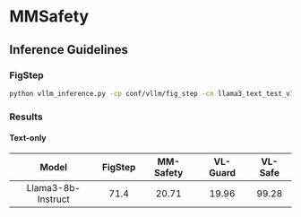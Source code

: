 # MMSafety

## Inference Guidelines

### FigStep

```bash
python vllm_inference.py -cp conf/vllm/fig_step -cn llama3_text_test_v1_0
```

### Results

#### Text-only

|       Model        | FigStep | MM-Safety | VL-Guard | VL-Safe |
|:------------------:|:-------:|:---------:|:--------:|:-------:|
| Llama3-8b-Instruct |  71.4   |   20.71   |  19.96   |  99.28  |


